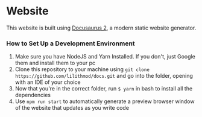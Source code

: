 # Website

This website is built using [Docusaurus 2](https://docusaurus.io/), a modern static website generator.

### How to Set Up a Development Environment
1. Make sure you have NodeJS and Yarn Installed. If you don't, just Google them and install them to your pc
2. Clone this repository to your machine using `git clone https://github.com/lilithmod/docs.git` and go into the folder, opening with an IDE of your choice
3. Now that you're in the correct folder, run `$ yarn` in bash to install all the dependencies
4. Use `npm run start` to automatically generate a preview browser window of the website that updates as you write code

